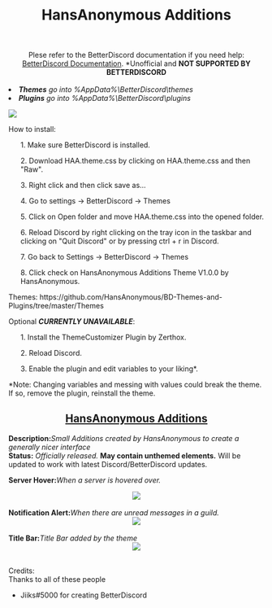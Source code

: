 <h1><DIV ALIGN=CENTER>HansAnonymous Additions</div></h1><br><div align=CENTER><br>
Plese refer to the  BetterDiscord documentation if you need help: <a href="https://betterdocs.net/">BetterDiscord Documentation</a>. *Unofficial and <b>NOT SUPPORTED BY BETTERDISCORD</b></div><br>

<li><i><b>Themes</b> go into %AppData%\BetterDiscord\themes</i>
<li><i><b>Plugins</b> go into %AppData%\BetterDiscord\plugins</i>

<img src="https://hansanonymous.github.io/files/itp.png"></img><br/>

How to install:
<ol>1. Make sure BetterDiscord is installed.</ol>
<ol>2. Download HAA.theme.css by clicking on HAA.theme.css and then "Raw".</ol>
<ol>3. Right click and then click save as...</ol>
<ol>4. Go to settings -> BetterDiscord -> Themes</ol>
<ol>5. Click on Open folder and move HAA.theme.css into the opened folder.</ol>
<ol>6. Reload Discord by right clicking on the tray icon in the taskbar and clicking on "Quit Discord" or by pressing ctrl + r in Discord.</ol>
<ol>7. Go back to Settings -> BetterDiscord -> Themes</ol>
<ol>8. Click check on HansAnonymous Additions Theme V1.0.0 by HansAnonymous.</ol>
Themes: https://github.com/HansAnonymous/BD-Themes-and-Plugins/tree/master/Themes

Optional <b>*CURRENTLY UNAVAILABLE*</b>:
<ol>1. Install the ThemeCustomizer Plugin by Zerthox.</ol>
<ol>2. Reload Discord.</ol>
<ol>3. Enable the plugin and edit variables to your liking*.</ol>
*Note: Changing variables and messing with values could break the theme. If so, remove the plugin, reinstall the theme.

<h2><b><DIV ALIGN=CENTER><a href="https://raw.githubusercontent.com/HansAnonymous/BD-Themes-and-Plugins/master/Themes/HansAnonymous%20Additions/HAA.theme.css">HansAnonymous Additions</a></div></b></h2>
<b>Description:</b><i>Small Additions created by HansAnonymous to create a generally nicer interface</i><br>
<b>Status:</b> <i>Officially released.</i> <b>May contain unthemed elements.</b> Will be updated to work with latest Discord/BetterDiscord updates.<br>

<b>Server Hover:</b><i>When a server is hovered over.</i><br>
<DIV ALIGN=CENTER><img href="https://raw.githubusercontent.com/HansAnonymous/HansAnonymous.github.io/master/files/servers.gif" src="https://raw.githubusercontent.com/HansAnonymous/BD-Themes-and-Plugins/master/Themes/HansAnonymous%20Additions/HAA.theme.css"></img></div><br>
<b>Notification Alert:</b><i>When there are unread messages in a guild.</i><br>
<DIV ALIGN=CENTER><img href="https://raw.githubusercontent.com/HansAnonymous/HansAnonymous.github.io/master/files/servers.gif" src="https://raw.githubusercontent.com/HansAnonymous/BD-Themes-and-Plugins/master/Themes/HansAnonymous%20Additions/HAA.theme.css"></img></div><br>
<b>Title Bar:</b><i>Title Bar added by the theme</i><br>
<DIV ALIGN=CENTER><img href="https://raw.githubusercontent.com/HansAnonymous/HansAnonymous.github.io/master/files/TitleBar.png" src="https://raw.githubusercontent.com/HansAnonymous/BD-Themes-and-Plugins/master/Themes/HansAnonymous%20Additions/HAA.theme.css"></img></div><br>

Credits:<br/>
Thanks to all of these people<br/>
- Jiiks#5000 for creating BetterDiscord<br/>
